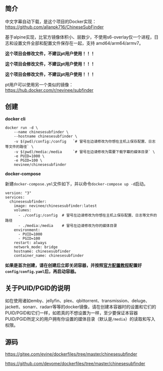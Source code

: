 ## 简介

中文字幕自动下载，是这个项目的Docker实现：https://github.com/allanpk716/ChineseSubFinder

基于alpine实现，比官方镜像体积小、层数少，不使用s6-overlay仅一个进程，日志和设置文件全部和配置文件保存在一起，支持 amd64/arm64/armv7。

**这个项目会修改文件，不建议pt用户使用！！！**

**这个项目会修改文件，不建议pt用户使用！！！**

**这个项目会修改文件，不建议pt用户使用！！！**

pt用户可以使用另一个类似的镜像：https://hub.docker.com/r/nevinee/subfinder

## 创建

**docker cli**

```
docker run -d \
    --name chinesesubfinder \
    --hostname chinesesubfinder \
    -v $(pwd)/config:/config   `# 冒号左边请修改为你想在主机上保存配置、日志等文件的路径` \
    -v $(pwd)/media:/media     `# 冒号左边请修改为需要下载字幕的媒体目录` \
    -e PUID=1000 \
    -e PGID=100 \
    nevinee/chinesesubfinder
```

**docker-compose**

新建`docker-compose.yml`文件如下，并以命令`docker-compose up -d`启动。

```
version: "3"
services:
  chinesesubfinder:
    image: nevinee/chinesesubfinder:latest
    volumes:
      - ./config:/config  # 冒号左边请修改为你想在主机上保存配置、日志等文件的路径
      - ./media:/media    # 冒号左边请修改为你的媒体目录
    environment:
      - PUID=1000
      - PGID=100
    restart: always
    network_mode: bridge
    hostname: chinesesubfinder
    container_name: chinesesubfinder
```

**如果是首次创建，请在创建后立即关闭容器，并按照[官方配置教程](https://github.com/allanpk716/ChineseSubFinder)配置好`config/config.yaml`后，再启动容器。**

## 关于PUID/PGID的说明

如在使用诸如emby、jellyfin、plex、qbittorrent、transmission、deluge、jackett、sonarr、radarr等等的docker镜像，请在创建本容器时的设置和它们的PUID/PGID和它们一样，如若真的不想设置为一样，至少要保证本容器PUID/PGID所定义的用户拥有你设置的媒体目录（默认是`/media`）的读取和写入权限。

## 源码

https://gitee.com/evine/dockerfiles/tree/master/chinesesubfinder

https://github.com/devome/dockerfiles/tree/master/chinesesubfinder
